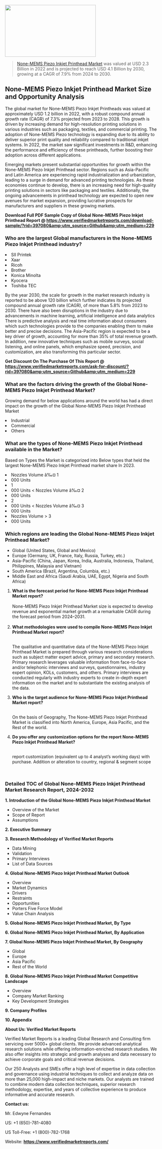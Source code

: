 <img src="https://ffe5etoiles.com/wp-content/uploads/2024/12/MST1-300x171.png" alt="" width="300" height="171" class="alignnone size-medium wp-image-20088" /><blockquote><p><p><a href="https://www.verifiedmarketreports.com/download-sample/?rid=397080&utm_source=Github&utm_medium=229" target="_blank">None-MEMS Piezo Inkjet Printhead Market</a> was valued at USD 2.3 Billion in 2022 and is projected to reach USD 4.1 Billion by 2030, growing at a CAGR of 7.9% from 2024 to 2030.</p></blockquote><p><h2>None-MEMS Piezo Inkjet Printhead Market Size and Opportunity Analysis</h2><p>The global market for None-MEMS Piezo Inkjet Printheads was valued at approximately USD 1.2 billion in 2022, with a robust compound annual growth rate (CAGR) of 7.3% projected from 2023 to 2028. This growth is driven by increasing demand for high-resolution printing solutions in various industries such as packaging, textiles, and commercial printing. The adoption of None-MEMS Piezo technology is expanding due to its ability to deliver superior print quality and reliability compared to traditional inkjet systems. In 2022, the market saw significant investments in R&D, enhancing the performance and efficiency of these printheads, further boosting their adoption across different applications.</p><p>Emerging markets present substantial opportunities for growth within the None-MEMS Piezo Inkjet Printhead sector. Regions such as Asia-Pacific and Latin America are experiencing rapid industrialization and urbanization, leading to a surge in demand for advanced printing technologies. As these economies continue to develop, there is an increasing need for high-quality printing solutions in sectors like packaging and textiles. Additionally, the ongoing advancements in printhead technology are expected to open new avenues for market expansion, providing lucrative prospects for manufacturers and suppliers in these growing markets.</p></p><p class=""><strong>Download Full PDF Sample Copy of Global None-MEMS Piezo Inkjet Printhead Report @ <a href="https://www.verifiedmarketreports.com/download-sample/?rid=397080&amp;utm_source=Github&amp;utm_medium=229" target="_blank">https://www.verifiedmarketreports.com/download-sample/?rid=397080&amp;utm_source=Github&amp;utm_medium=229</a></strong></p><h3 id="" class="">Who are the largest Global manufacturers in the None-MEMS Piezo Inkjet Printhead industry?</h3><p><li>SII Printek</li><li> Xaar</li><li> Ricoh</li><li> Brother</li><li> Konica Minolta</li><li> Kyocera</li><li> Toshiba TEC</li></p><div class=""><div class="" dir="" data-message-author-role="" data-message-id="" data-message-model-slug=""><div class=""><div class=""><div class=""><div class="" dir="" data-message-author-role="" data-message-id="" data-message-model-slug=""><div class=""><div class=""><p>By the year 2030, the scale for growth in the market research industry is reported to be above 120 billion which further indicates its projected compound annual growth rate (CAGR), of more than 5.8% from 2023 to 2030. There have also been disruptions in the industry due to advancements in machine learning, artificial intelligence and data analytics There is predictive analysis and real time information about consumers which such technologies provide to the companies enabling them to make better and precise decisions. The Asia-Pacific region is expected to be a key driver of growth, accounting for more than 35% of total revenue growth. In addition, new innovative techniques such as mobile surveys, social listening, and online panels, which emphasize speed, precision, and customization, are also transforming this particular sector.</p><p><strong>Get Discount On The Purchase Of This Report @&nbsp; <a href="https://www.verifiedmarketreports.com/ask-for-discount/?rid=397080&amp;utm_source=Github&amp;utm_medium=229" target="_blank">https://www.verifiedmarketreports.com/ask-for-discount/?rid=397080&amp;utm_source=Github&amp;utm_medium=229</a></strong></p></div></div></div></div></div></div></div></div><h3 id="" class="">What are the factors driving the growth of the Global None-MEMS Piezo Inkjet Printhead Market?</h3><p id="" class="">Growing demand for below applications around the world has had a direct impact on the growth of the Global None-MEMS Piezo Inkjet Printhead Market</p><p id="" class=""><li>Industrial</li><li> Commercial</li><li> Others</li></p><h3 id="" class="">What are the types of None-MEMS Piezo Inkjet Printhead available in the Market?</h3><p id="" class="">Based on Types the Market is categorized into Below types that held the largest None-MEMS Piezo Inkjet Printhead market share In 2023.</p><p id="" class=""><li>Nozzles Volume â‰¤ 1</li><li>000 Units</li><li> 1</li><li>000 Units < Nozzles Volume â‰¤ 2</li><li>000 Units</li><li> 2</li><li>000 Units < Nozzles Volume â‰¤ 3</li><li>000 Units</li><li> Nozzles Volume > 3</li><li>000 Units</li></p><h3 id="" class="">Which regions are leading the Global None-MEMS Piezo Inkjet Printhead Market?</h3><ul><li>Global (United States, Global and Mexico)</li><li>Europe (Germany, UK, France, Italy, Russia, Turkey, etc.)</li><li>Asia-Pacific (China, Japan, Korea, India, Australia, Indonesia, Thailand, Philippines, Malaysia and Vietnam)</li><li>South America (Brazil, Argentina, Columbia, etc.)</li><li>Middle East and Africa (Saudi Arabia, UAE, Egypt, Nigeria and South Africa)</li></ul><p><ol><li><strong>What is the forecast period for None-MEMS Piezo Inkjet Printhead Market report?<br /></strong><br /><span data-sheets-root="1" data-sheets-value="{&quot;1&quot;:2,&quot;2&quot;:&quot;XXXX size is expected to develop revenue and exponential market growth at a remarkable CAGR during the forecast period from 2024&ndash;2030.&quot;}" data-sheets-userformat="{&quot;2&quot;:12674,&quot;4&quot;:{&quot;1&quot;:2,&quot;2&quot;:16776960},&quot;10&quot;:2,&quot;11&quot;:0,&quot;15&quot;:&quot;Arial&quot;,&quot;16&quot;:12}">None-MEMS Piezo Inkjet Printhead Market size is expected to develop revenue and exponential market growth at a remarkable CAGR during the forecast period from 2024&ndash;2031.</span><br /><br /></li><li><strong>What methodologies were used to compile None-MEMS Piezo Inkjet Printhead Market report?<br /><br /></strong><p>The qualitative and quantitative data of the&nbsp;None-MEMS Piezo Inkjet Printhead Market is prepared through various research considerations such as subject matter expert advice, primary and secondary research. Primary research leverages valuable information from face-to-face and/or telephonic interviews and surveys, questionnaires, industry expert opinion, KOLs, customers, and others. Primary interviews are conducted regularly with industry experts to create in-depth expert information on the market and to substantiate the existing analysis of the data.&nbsp;</p></li><li><strong>Who is the target audience for None-MEMS Piezo Inkjet Printhead Market report?<br /><br /></strong><p>On the basis of Geography, The&nbsp;None-MEMS Piezo Inkjet Printhead Market is classified into North America, Europe, Asia Pacific, and the Rest of the world.</p></li><li><strong>Do you offer any customization options for the report None-MEMS Piezo Inkjet Printhead Market?<br /><br /></strong><p>report customization (equivalent up to 4 analyst&rsquo;s working days) with purchase. Addition or alteration to country, regional &amp; segment scope</p><p>&nbsp;</p></li></ol></p><h3 id="" class="">Detailed TOC of Global None-MEMS Piezo Inkjet Printhead Market Research Report, 2024-2032</h3><p id="" class=""><strong>1. Introduction of the Global None-MEMS Piezo Inkjet Printhead Market</strong></p><ul><li>Overview of the Market</li><li>Scope of Report</li><li>Assumptions</li></ul><p id="" class=""><strong>2. Executive Summary</strong></p><p id="" class=""><strong>3. Research Methodology of&nbsp;Verified Market Reports</strong></p><ul><li>Data Mining</li><li>Validation</li><li>Primary Interviews</li><li>List of Data Sources</li></ul><p id="" class=""><strong>4. Global None-MEMS Piezo Inkjet Printhead Market Outlook</strong></p><ul><li>Overview</li><li>Market Dynamics</li><li>Drivers</li><li>Restraints</li><li>Opportunities</li><li>Porters Five Force Model</li><li>Value Chain Analysis</li></ul><p id="" class=""><strong>5. Global None-MEMS Piezo Inkjet Printhead Market, By&nbsp;Type</strong></p><p id="" class=""><strong>6. Global None-MEMS Piezo Inkjet Printhead Market, By Application</strong></p><p id="" class=""><strong>7. Global None-MEMS Piezo Inkjet Printhead Market, By Geography</strong></p><ul><li>Global</li><li>Europe</li><li>Asia Pacific</li><li>Rest of the World</li></ul><p id="" class=""><strong>8. Global None-MEMS Piezo Inkjet Printhead Market Competitive Landscape</strong></p><ul><li>Overview</li><li>Company Market Ranking</li><li>Key Development Strategies</li></ul><p id="" class=""><strong>9. Company Profiles</strong></p><p id="" class=""><strong>10. Appendix</strong></p><p id="" class=""><strong>About Us: Verified Market Reports</strong></p><p id="" class="">Verified Market Reports is a leading Global Research and Consulting firm servicing over 5000+ global clients. We provide advanced analytical research solutions while offering information-enriched research studies. We also offer insights into strategic and growth analyses and data necessary to achieve corporate goals and critical revenue decisions.</p><p id="" class="">Our 250 Analysts and SMEs offer a high level of expertise in data collection and governance using industrial techniques to collect and analyze data on more than 25,000 high-impact and niche markets. Our analysts are trained to combine modern data collection techniques, superior research methodology, expertise, and years of collective experience to produce informative and accurate research.</p><p id="" class=""><strong>Contact us:</strong></p><p id="" class="">Mr. Edwyne Fernandes</p><p id="" class="">US: +1 (650)-781-4080</p><p id="" class="">US Toll-Free: +1 (800)-782-1768</p><p id="" class="">Website: <a target="" data-test-app-aware-link=""><strong>https://www.verifiedmarketreports.com/</strong></a></p>
